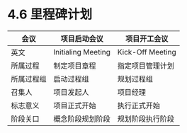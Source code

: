 # 4.6 里程碑计划

| 会议       | 项目启动会议       | 项目开工会议     |
| ---------- | ------------------ | ---------------- |
| 英文       | Initialing Meeting | Kick-Off Meeting |
| 所属过程   | 制定项目章程       | 指定项目管理计划 |
| 所属过程组 | 启动过程组         | 规划过程组       |
| 召集人     | 项目发起人         | 项目经理         |
| 标志意义   | 项目正式开始       | 执行正式开始     |
| 阶段关口   | 概念阶段规划阶段   | 规划阶段执行阶段 |


